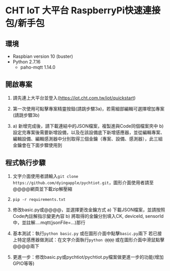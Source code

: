# CHT IoT 大平台 RaspberryPi快速連接包/新手包


## 環境
- Raspbian version 10 (buster)
- Python 2.7.16
  - paho-mqtt 1.14.0


## 開啟專案
1. 請先連上大平台並登入(https://iot.cht.com.tw/iot/quickstart)

2. 第一次使用可點擊專案精靈按鈕(請跳步驟3a)，若需細部編輯可選擇增加專案(請跳步驟3b)

3. a) 新增完成後，請下載連結中的JSON檔案，複製進與Code同個檔案夾中
   b) 設定完專案後需要新增設備，以及在該設備底下新增感應器，並從編輯專案、編輯設備、編輯感測器中分別取得三個金鑰（專案、設備、感測器），此三組金鑰會在下面步驟使用到


## 程式執行步驟
1. 文字介面使用者請輸入`git clone https://github.com/dyingapple/pychtiot.git`，圖形介面使用者請至@@@@網頁並下載zip解壓縮

2. `pip -r requirements.txt`

3. 修改basic.py或@@@@，並選擇更改金鑰方式
   a) 下載JSON檔案，並請按照Code內註解指示變更內容
   b) 將取得的金鑰分別填入CK, deviceId, sensorId中，並註解....mqtt(jsonFile=...)那行

4. 基本測試：執行`python basic.py` 或在圖形介面中點擊`basic.py`兩下
   若已接上特定感應器做測試：在文字介面執行`python @@@@` 或在圖形介面中滑鼠點擊@@@@兩下

5. 更進一步：修改basic.py或pychtiot/pychtiot.py檔案做更進一步的功能(增加GPIO等等)




